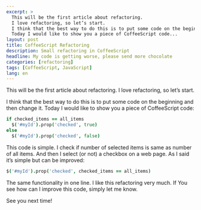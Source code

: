 ```yaml
---
excerpt: >
  This will be the first article about refactoring.
  I love refactoring, so let’s start.
  I think that the best way to do this is to put some code on the beginning and then change it.
  Today I would like to show you a piece of CoffeeScript code...
layout: post
title: CoffeeScript Refactoring
description: Small refactoring in CoffeeScript
headline: My code is getting worse, please send more chocolate
categories: [refactoring]
tags: [CoffeeScript, JavaScript]
lang: en
---
```


This will be the first article about refactoring. I love refactoring, so let’s start.

I think that the best way to do this is to put some code on the beginning and then change it. Today I would like to show you a piece of CoffeeScript code:

```coffeescript
if checked_items == all_items
  $('#myId').prop('checked', true)
else
  $('#myId').prop('checked', false)
```

This code is simple. I check if number of selected items is same as number of all items. And then I select (or not) a checkbox on a web page. As I said it’s simple but can be improved:

```coffeescript
$('#myId').prop('checked', checked_items == all_items)
```

The same functionality in one line. I like this refactoring very much. If You see how can I improve this code, simply let me know.

See you next time!


